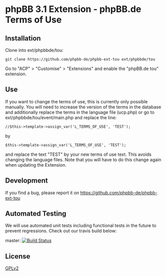 # phpBB 3.1 Extension - phpBB.de Terms of Use

## Installation

Clone into ext/phpbbde/tou:

    git clone https://github.com/phpbb-de/phpbb-ext-tou ext/phpbbde/tou

Go to "ACP" > "Customise" > "Extensions" and enable the "phpBB.de tou" extension.

## Use
If you want to change the terms of use, this is currently only possible manually. You will need to increase the version of the terms in the database and additionally replace the terms in the language file (ucp.php) or go to ext/phpbbde/tou/event/main.php and replace the line:

	//$this->template->assign_var('L_TERMS_OF_USE', 'TEST');
by

	$this->template->assign_var('L_TERMS_OF_USE', 'TEST');
	
and replace the text "TEST" by your new terms of use text. This avoids changing the language files. Note that you will have to do this change again when updating the Extension.

## Development

If you find a bug, please report it on https://github.com/phpbb-de/phpbb-ext-tou

## Automated Testing

We will use automated unit tests including functional tests in the future to prevent regressions. Check out our travis build below:

master: [![Build Status](https://travis-ci.org/phpbb-de/phpbb-ext-tou.png?branch=master)](http://travis-ci.org/phpbb-de/phpbb-ext-tou)

## License

[GPLv2](license.txt)
